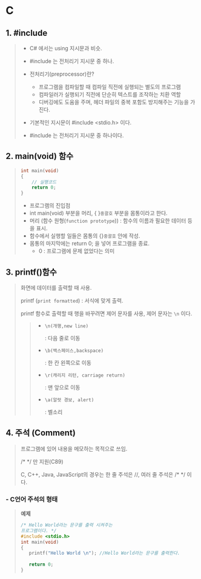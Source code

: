 # C

## 1. #include 

> * C# 에서는 using 지시문과 비슷.
> * #include 는 전처리기 지시문 중 하나. 
> * 전처리기(preprocessor)란?	
>   * 프로그램을 컴파일할 때 컴파일 직전에 실행되는 별도의 프로그램 
>   * 컴파일러가 실행되기 직전에 단순히 텍스트를 조작하는 치환 역할
>   * 디버깅에도 도움을 주며, 헤더 파일의 중복 포함도 방지해주는 기능을 가진다.
> * 기본적인 지시문이 #include <stdio.h> 이다.
>
> * #include 는 전처리기 지시문 중 하나이다. 



## 2. main(void) 함수

> ```c
> int main(void)
> {
>     // 실행코드
>     return 0;
> }
> ```
>
> * 프로그램의 진입점
> * int main(void) 부분을 머리, { }```중괄호``` 부분을 몸통이라고 한다.
> * 머리 (함수 원형(```function prototype```)) : 함수의 이름과 필요한 데이터 등을 표시.
> * 함수에서 실행할 일들은 몸통의 {}```중괄호``` 안에 작성.
> * 몸통의 마지막에는 return 0; 을 넣어 프로그램을 종료.
>   * 0 : 프로그램에 문제 없었다는 의미



## 3. printf()함수

>화면에 데이터를 출력할 때 사용.
>
>printf  (``print formatted``) : 서식에 맞게 출력.
>
>printf 함수로 출력할 때 행을 바꾸려면 제어 문자를 사용, 제어 문자는 ``\n`` 이다.
>
>
>
>> * ```\n(개행,new line)``` 
>>
>>   : 다음 줄로 이동
>>
>> * ```\b(백스페이스,backspace)```
>>
>>   : 한 칸 왼쪽으로 이동
>>
>> * ```\r(캐리지 리턴, carriage return)```
>>
>>   : 맨 앞으로 이동
>>
>> * ```\a(알럿 경보, alert)```
>>
>>   : 벨소리



## 4. 주석 (Comment)

> 프로그램에 있어 내용을 메모하는 목적으로 쓰임.
>
> /* */ 만 지원(C89)
>
> C, C++, Java, JavaScript의 경우는 한 줄 주석은 //, 여러 줄 주석은 /* */ 이다.



### - C언어 주석의 형태

>**예제**
>
>```C  
>/* Hello World라는 문구를 출력 시켜주는
>프로그램이다. */
>#include <stdio.h>
>int main(void)
>{
>    printf("Hello World \n"); //Hello World라는 문구를 출력한다.
>	
>    return 0;
>}
>```





